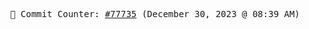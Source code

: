<p align="center">
    <samp>
        📮 Commit Counter: <a href="https://github.com/Javascript-void0/Javascript-void0/commits/main">#77735</a> (December 30, 2023 @ 08:39 AM)
    </samp>
</p>